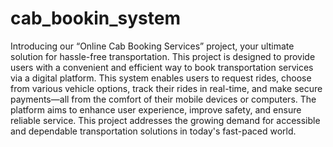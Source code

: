 # cab_bookin_system

Introducing our “Online Cab Booking Services” project, your ultimate solution for hassle-free transportation.  This project is designed to provide users with a convenient and efficient way to book transportation services via a digital platform. This system enables users to request rides, choose from various vehicle options, track their rides in real-time, and make secure payments—all from the comfort of their mobile devices or computers. The platform aims to enhance user experience, improve safety, and ensure reliable service. This project addresses the growing demand for accessible and dependable transportation solutions in today's fast-paced world.  

